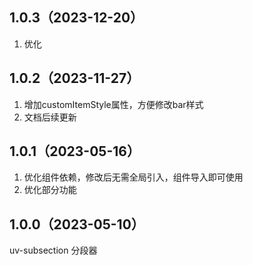 ## 1.0.3（2023-12-20）
1. 优化
## 1.0.2（2023-11-27）
1. 增加customItemStyle属性，方便修改bar样式
2. 文档后续更新
## 1.0.1（2023-05-16）
1. 优化组件依赖，修改后无需全局引入，组件导入即可使用
2. 优化部分功能
## 1.0.0（2023-05-10）
uv-subsection 分段器
